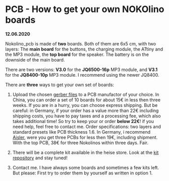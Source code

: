 # PCB - How to get your own NOKOlino boards

**12.06.2020**  

Nokolino_pcb is made of **two** boards. Both of them are 6x5 cm, with two layers: The **main board** for the buttons, 
the charging module, the ATtiny and the MP3 module, the **top board** for the speaker. The battery is on the 
downside of the main board.  

There are two versions: **V3.0** for the **JQ6500-16p** MP3 module, and **V3.1** for the **JQ8400-10p** MP3 module. I recommend using the newer JQ8400.
  
There are **three** ways to get your own set of boards:

1. Upload the chosen [gerber files](https://github.com/NikolaiRadke/Nokolino_pcb/tree/master/schematics/gerber) to a PCB manufactor of your choice. In China, you can order a set of 10 boards for about 15€ in less then three weeks. If you are in a hurry, you can choose express shipping. But be careful: in Germany, if your order has a value more than 22€ including shipping costs, you have to pay taxes and a processing fee, which also takes additional time! So try to keep your or order **below 22€**! if you need help, feel free to contact me. Order specifications: two layers and standard presets like PCB thickness 1.6. In Germany, i recommend [Aisler](https://aisler.net/Monstermaker), were you get three PCBs for less then 19€, including shipment. With the top PCB, 38€ for three Nokolinos within three days. Fair.    
 
2. There will be a complete kit available in the heise store. Look at the [kit repository](https://github.com/NikolaiRadke/Nokolino) and stay tuned!  
  
3. Contact me. I have always some boards and sometimes a few kits left. But please: First try to order them by yourself as written in option 1.  






